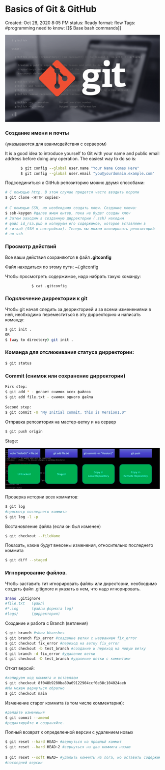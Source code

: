 # Basics of Git & GitHub

Created: Oct 28, 2020 8:05 PM
status: Ready
format: flow
Tags: #programming
need to know: [[$ Base bash commands]]

![Basics%20of%20Git%20&%20GitHub%20a859a9b942214e4083d4e8ade3882b97/Untitled.png](Images/Programming/Basics%20of%20Git%20&%20GitHub%20a859a9b942214e4083d4e8ade3882b97/Untitled.png)

### **Создание имени и почты**

(указываются для взаимодействия с сервером)

It is a good idea to introduce yourself to Git with your name and public email
address before doing any operation. The easiest way to do so is:

```bash
       $ git config --global user.name "Your Name Comes Here"
       $ git config --global user.email "you@yourdomain.example.com"
```

Подсоединиться к GitHub репозиторию можно двумя способами:

```bash
# С помощью http. В этом случае придется часто вводить пороли
$ git clone <HTTP copies> 

# С помощью SSH, но необходимо создать ключ. Создание ключа:
$ ssh-keygen #далее жмем ентер, пока не будет создан ключ
# Затем заходим в созданную дирректорию (.ssh) находим
# файл id_rsa.pub и копируем его содержимое, которое вставляем в 
# гитхаб (SSH в настройках). Теперь мы можем клонировать репозиторий
# по ssh
```

### Просмотр действий

Все ваши действия сохраняются в файл **.gitconfig**

Файл находиться по этому пути:   ~/.gitconfig

Чтобы просмотреть содержимое, надо набрать такую команду:

```bash
			$ cat .gitconfig
```

### Подключение дирректории к git

Чтобы git начал следить за деррикторией и за всеми изменениями в ней, необходимо переместиться в эту дирректорию и написать команду:

```bash
$ git init .
OR
$ (way to directory) git init .
```

### Команда для отслеживания статуса дирректории:

```bash
$ git status
```

### Commit (снимок или сохранение дирректории)

```bash
Firs step:
$ git add * - делает снимок всех файлов
$ git add file.txt - снимок одного файла

Second step:
$ git commit -m "My Initial commit, this is Version1.0"
```

Отправка репозитория на мастер-ветку и на сервер

```bash
$ git push origin
```

Stage:

![Basics%20of%20Git%20&%20GitHub%20a859a9b942214e4083d4e8ade3882b97/Untitled%201.png](Images/Programming/Basics%20of%20Git%20&%20GitHub%20a859a9b942214e4083d4e8ade3882b97/Untitled%201.png)

Проверка истории всех коммитов:

```bash
$ git log
#просмотр последнего коммита
$ git log -l -p
```

Востановление файла (если он был изменен)

```bash
$ git checkout --fileName
```

Показать, какие будут внесены изменения, относительно последнего коммита

```bash
$ git diff --staged
```

### Игнорирование файлов.

Чтобы заставить гит игнорировать файлы или директории, необходимо создать файл .gitignore и указать в нем, что надо игнорировать.

```bash
$nano .gitignore
#file.txt   (файл)
#*.log      (файлы формата log)
#logs/      (дирректория)
```

Создание и работа с Branch (ветления)

```bash
$ git branch #show bhanshes
$ git branch fix_error #создание ветки с названием fix_error
$ git checkout fix_error #переход на ветку fix_error
$ git checkout -b test_branch #создание и переход на новую ветку
$ git branch -d fix_error #удаление ветки
$ git checkout -D test_branch #удаление ветки с коммитами
```

Откат версий:

```bash
#копируем код коммита и вставляем
$ git checkout 8f048b9280ba89a69122904ccf0e38c104024aeb
#Мы можем вернуться обратно
$ git checkout main
```

Изменение старог коммита (в том числе комментария):

```bash
#делайте изменения
$ git commit --amend
#редактируйте и созраняйте.
```

Полный возврат к определенной версии с удалением новых

```bash
$ git reset --hard HEAD~ #вернуться на прошлый коммит
$ git reset --hard HEAD~2 #вернуться на два коммита назаю

$ git reset --soft HEAD~ #удалить коммиты из лога, но оставить содержимое
#последней версии
```
